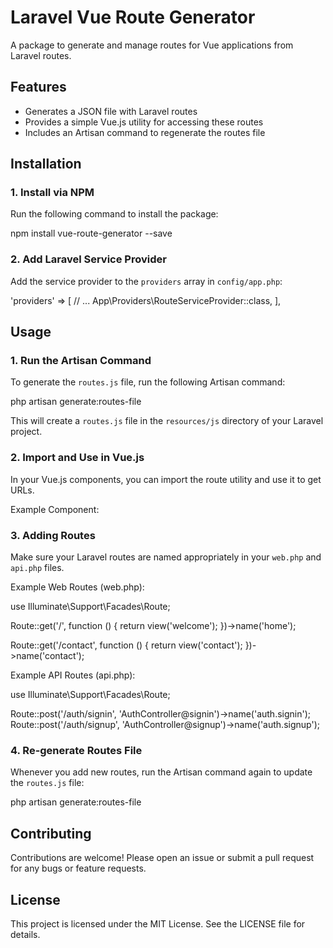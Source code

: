 # Laravel Vue Route Generator

A package to generate and manage routes for Vue applications from Laravel routes.

## Features

- Generates a JSON file with Laravel routes
- Provides a simple Vue.js utility for accessing these routes
- Includes an Artisan command to regenerate the routes file

## Installation

### 1. Install via NPM

Run the following command to install the package:

npm install vue-route-generator --save

### 2. Add Laravel Service Provider

Add the service provider to the `providers` array in `config/app.php`:

'providers' => [
    // ...
    App\Providers\RouteServiceProvider::class,
],

## Usage

### 1. Run the Artisan Command

To generate the `routes.js` file, run the following Artisan command:

php artisan generate:routes-file

This will create a `routes.js` file in the `resources/js` directory of your Laravel project.

### 2. Import and Use in Vue.js

In your Vue.js components, you can import the route utility and use it to get URLs.

Example Component:

<template>
  <div>
    <a :href="getRoute('auth.signin')">Sign In</a>
  </div>
</template>

<script>
import { route } from 'vue-route-generator/dist/index.js';

export default {
  methods: {
    getRoute(name) {
      return route(name);
    }
  }
}
</script>

### 3. Adding Routes

Make sure your Laravel routes are named appropriately in your `web.php` and `api.php` files.

Example Web Routes (web.php):

use Illuminate\Support\Facades\Route;

Route::get('/', function () {
    return view('welcome');
})->name('home');

Route::get('/contact', function () {
    return view('contact');
})->name('contact');

Example API Routes (api.php):

use Illuminate\Support\Facades\Route;

Route::post('/auth/signin', 'AuthController@signin')->name('auth.signin');
Route::post('/auth/signup', 'AuthController@signup')->name('auth.signup');

### 4. Re-generate Routes File

Whenever you add new routes, run the Artisan command again to update the `routes.js` file:

php artisan generate:routes-file

## Contributing

Contributions are welcome! Please open an issue or submit a pull request for any bugs or feature requests.

## License

This project is licensed under the MIT License. See the LICENSE file for details.
